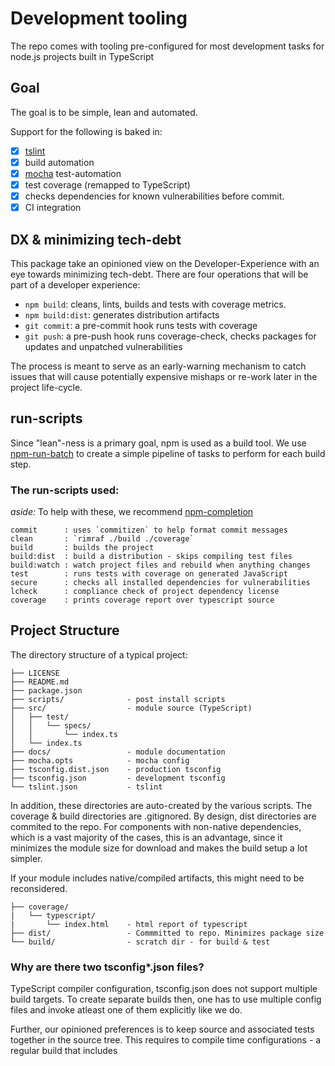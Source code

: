 # Development tooling

The repo comes with tooling pre-configured for most development tasks
for node.js projects built in TypeScript

## Goal
The goal is to be simple, lean and automated.

Support for the following is baked in:

- [x] [tslint](https://github.com/palantir/tslint)
- [x] build automation
- [x] [mocha](https://mochajs.org/) test-automation
- [x] test coverage (remapped to TypeScript)
- [x] checks dependencies for known vulnerabilities before commit.
- [x] CI integration

## DX & minimizing tech-debt
This package take an opinioned view on the Developer-Experience with an eye towards minimizing tech-debt.
There are four operations that will be part of a developer experience:
- `npm build`: cleans, lints, builds and tests with coverage metrics.
- `npm build:dist`: generates distribution artifacts
- `git commit`: a pre-commit hook runs tests with coverage
- `git push`: a pre-push hook runs coverage-check, checks packages for updates and unpatched vulnerabilities

The process is meant to serve as an early-warning mechanism to catch issues that will cause potentially
expensive mishaps or re-work later in the project life-cycle.

## run-scripts
Since "lean"-ness is a primary goal, npm is used as a build tool.
We use [npm-run-batch](https://github.com/sramam/npm-run-batch) to create
a simple pipeline of tasks to perform for each build step.

### The run-scripts used:

*aside:* To help with these, we recommend [npm-completion](https://docs.npmjs.com/cli/completion)

    commit      : uses `commitizen` to help format commit messages
    clean       : `rimraf ./build ./coverage`
    build       : builds the project
    build:dist  : build a distribution - skips compiling test files
    build:watch : watch project files and rebuild when anything changes
    test        : runs tests with coverage on generated JavaScript
    secure      : checks all installed dependencies for vulnerabilities
    lcheck      : compliance check of project dependency license
    coverage    : prints coverage report over typescript source

## Project Structure
The directory structure of a typical project:

    ├── LICENSE
    ├── README.md
    ├── package.json
    ├── scripts/              - post install scripts
    ├── src/                  - module source (TypeScript)
    │   ├── test/
    │   │   └── specs/
    │   │       └── index.ts
    │   └── index.ts
    ├── docs/                 - module documentation
    ├── mocha.opts            - mocha config
    ├── tsconfig.dist.json    - production tsconfig
    ├── tsconfig.json         - development tsconfig
    └── tslint.json           - tslint

In addition, these directories are auto-created by the various scripts.
The coverage & build directories are .gitignored.
By design, dist directories are commited to the repo. For components
with non-native dependencies, which is a vast majority of the cases,
this is an advantage, since it minimizes the module size for download
and makes the build setup a lot simpler.

If your module includes native/compiled artifacts, this might need to be
reconsidered.

    ├── coverage/
    |   └── typescript/
    |       └── index.html    - html report of typescript
    ├── dist/                 - Commmitted to repo. Minimizes package size
    └── build/                - scratch dir - for build & test

### Why are there two tsconfig*.json files?

TypeScript compiler configuration, tsconfig.json does not support multiple
build targets. To create separate builds then, one has to use multiple config
files and invoke atleast one of them explicitly like we do.

Further, our opinioned preferences is to keep source and associated tests
together in the source tree. This requires to compile time configurations -
a regular build that includes

